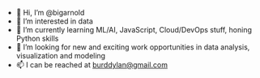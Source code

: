 - 👋 Hi, I’m @bigarnold
- 👀 I’m interested in data
- 🌱 I’m currently learning ML/AI, JavaScript, Cloud/DevOps stuff, honing Python skills
- 💞️ I’m looking for new and exciting work opportunities in data analysis, visualization and modeling
- 📫 I can be reached at burddylan@gmail.com

<!---
bigarnold/bigarnold is a ✨ special ✨ repository because its `README.md` (this file) appears on your GitHub profile.
You can click the Preview link to take a look at your changes.
--->
